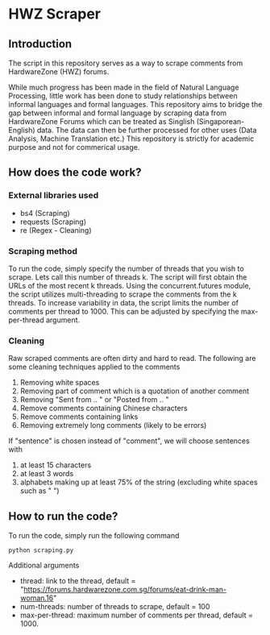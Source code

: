 # HWZ Scraper


## Introduction

The script in this repository serves as a way to scrape comments from HardwareZone (HWZ) forums. 

While much progress has been made in the field of Natural Language Processing, little work has been done to study relationships between informal languages and formal languages. This repository aims to bridge the gap between informal and formal language by scraping data from HardwareZone Forums which can be treated as Singlish (Singaporean-English) data. The data can then be further processed for other uses (Data Analysis, Machine Translation etc.) This repository is strictly for academic purpose and not for commerical usage.

## How does the code work?

### External libraries used

- bs4 (Scraping)
- requests (Scraping) 
- re (Regex - Cleaning)

### Scraping method

To run the code, simply specify the number of threads that you wish to scrape. Lets call this number of threads k. The script will first obtain the URLs of the most recent k threads. Using the concurrent.futures module, the script utilizes multi-threading to scrape the comments from the k threads. To increase variability in data, the script limits the number of comments per thread to 1000. This can be adjusted by specifying the max-per-thread argument.

### Cleaning

Raw scraped comments are often dirty and hard to read. The following are some cleaning techniques applied to the comments
1. Removing white spaces
2. Removing part of comment which is a quotation of another comment 
3. Removing "Sent from .. " or "Posted from .. "
4. Remove comments containing Chinese characters
5. Remove comments containing links
6. Removing extremely long comments (likely to be errors)

If "sentence" is chosen instead of "comment", we will choose sentences with
1. at least 15 characters
2. at least 3 words
3. alphabets making up at least 75% of the string (excluding white spaces such as " ")

## How to run the code?

To run the code, simply run the following command

````
python scraping.py
````

Additional arguments
- thread: link to the thread, default = "https://forums.hardwarezone.com.sg/forums/eat-drink-man-woman.16"
- num-threads: number of threads to scrape, default = 100
- max-per-thread: maximum number of comments per thread, default = 1000. 



